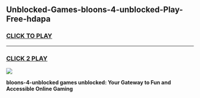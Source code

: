 
## Unblocked-Games-bloons-4-unblocked-Play-Free-hdapa
<h3>
<a href="https://premium76.site?title=bloons-4-unblocked&ref=18A1">CLICK TO PLAY</a></h3>
<hr>

<h3>
<a href="https://premium76.site?title=bloons-4-unblocked&ref=18A1">CLICK 2 PLAY</a>
  
</h3>

<a href="https://premium76.site?title=bloons-4-unblocked&ref=18A1"><img src="https://clearcache.store/games.png"></a>


**bloons-4-unblocked games unblocked: Your Gateway to Fun and Accessible Online Gaming**
